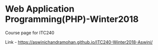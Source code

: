 # Web Application Programming(PHP)-Winter2018
Course page for ITC240 

Link - https://aswinichandramohan.github.io/ITC240-Winter2018-Aswini/
